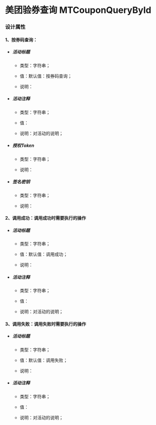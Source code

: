 # 美团验券查询 MTCouponQueryById

### 设计属性

#### 1、按券码查询：

* ##### 活动标题

  * 类型：字符串；

  * 值：默认值：按券码查询；

  * 说明：
* ##### 活动注释

  * 类型：字符串；

  * 值：

  * 说明：对活动的说明；
* ##### 授权Token

  * 类型：字符串；

  * 说明：
* ##### 签名密钥

  * 类型：字符串；

  * 说明：

#### 2、调用成功：调用成功时需要执行的操作

* ##### 活动标题

  * 类型：字符串；

  * 值：默认值：调用成功；

  * 说明：
* ##### 活动注释

  * 类型：字符串；

  * 值：

  * 说明：对活动的说明；

#### 3、调用失败：调用失败时需要执行的操作

* ##### 活动标题

  * 类型：字符串；

  * 值：默认值：调用失败；

  * 说明：
* ##### 活动注释

  * 类型：字符串；

  * 值：

  * 说明：对活动的说明；



